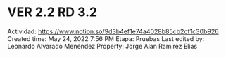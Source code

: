 # VER 2.2 RD 3.2

Actividad: https://www.notion.so/9d3b4ef1e74a4028b85cb2cf1c30b926 
Created time: May 24, 2022 7:56 PM
Etapa: Pruebas
Last edited by: Leonardo Alvarado Menéndez
Property: Jorge Alan Ramírez Elías